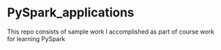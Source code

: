 # PySpark_applications
This repo consists of sample work I accomplished as part of course work for learning PySpark
